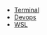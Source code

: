 - [Terminal](term/vim.md)
  <!-- - [System](system/xx.md) -->
  <!-- - [Tradition](tradition/xx.md) -->
- [Devops](devops/docker.md)
- [WSL](wsl.md)
